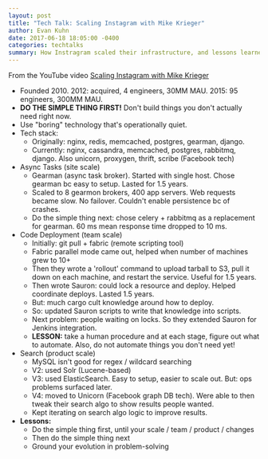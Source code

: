 ```yaml
---
layout: post
title: "Tech Talk: Scaling Instagram with Mike Krieger"
author: Evan Kuhn
date: 2017-06-18 18:05:00 -0400
categories: techtalks
summary: How Instragram scaled their infrastructure, and lessons learned.
---
```


From the YouTube video [Scaling Instagram with Mike Krieger
](https://www.youtube.com/watch?v=oNA2C1vC8FQ)

- Founded 2010.  2012: acquired, 4 engineers, 30MM MAU.  2015: 95 engineers, 300MM MAU.
- **DO THE SIMPLE THING FIRST!**  Don't build things you don't actually need right now.
- Use "boring" technology that's operationally quiet.
- Tech stack:
  - Originally: nginx, redis, memcached, postgres, gearman, django.
  - Currently: nginx, cassandra, memcached, postgres, rabbitmq, django.  Also unicorn, proxygen, thrift, scribe (Facebook tech)
- Async Tasks (site scale)
  - Gearman (async task broker).  Started with single host.  Chose gearman bc easy to setup.  Lasted for 1.5 years.
  - Scaled to 8 gearmon brokers, 400 app servers.  Web requests became slow.  No failover.  Couldn't enable persistence bc of crashes.
  - Do the simple thing next: chose celery + rabbitmq as a replacement for gearman.  60 ms mean response time dropped to 10 ms.
- Code Deployment (team scale)
  - Initially: git pull + fabric (remote scripting tool)
  - Fabric parallel mode came out, helped when number of machines grew to 10+
  - Then they wrote a 'rollout' command to upload tarball to S3, pull it down on each machine, and restart the service.  Useful for 1.5 years.
  - Then wrote Sauron: could lock a resource and deploy.  Helped coordinate deploys.  Lasted 1.5 years.
  - But: much cargo cult knowledge around how to deploy.
  - So: updated Sauron scripts to write that knowledge into scripts.
  - Next problem: people waiting on locks.  So they extended Sauron for Jenkins integration.
  - **LESSON:** take a human procedure and at each stage, figure out what to automate.  Also, do not automate things you don't need yet!
- Search (product scale)
  - MySQL isn't good for regex / wildcard searching
  - V2: used Solr (Lucene-based)
  - V3: used ElasticSearch.  Easy to setup, easier to scale out.  But: ops problems surfaced later.
  - V4: moved to Unicorn (Facebook graph DB tech).  Were able to then tweak their search algo to show results people wanted.
  - Kept iterating on search algo logic to improve results.
- **Lessons:**
  - Do the simple thing first, until your scale / team / product / changes
  - Then do the simple thing next
  - Ground your evolution in problem-solving
